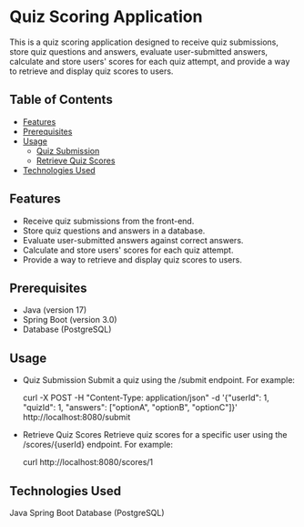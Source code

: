 # Quiz Scoring Application

This is a quiz scoring application designed to receive quiz submissions, store quiz questions and answers, evaluate user-submitted answers, 
calculate and store users' scores for each quiz attempt, and provide a way to retrieve and display quiz scores to users.

## Table of Contents
- [Features](#features)
- [Prerequisites](#prerequisites)
- [Usage](#usage)
  - [Quiz Submission](#quiz-submission)
  - [Retrieve Quiz Scores](#retrieve-quiz-scores)
- [Technologies Used](#technologies-used)


## Features

- Receive quiz submissions from the front-end.
- Store quiz questions and answers in a database.
- Evaluate user-submitted answers against correct answers.
- Calculate and store users' scores for each quiz attempt.
- Provide a way to retrieve and display quiz scores to users.

## Prerequisites

- Java (version 17)
- Spring Boot (version 3.0)
- Database (PostgreSQL)

## Usage
- Quiz Submission
    Submit a quiz using the /submit endpoint. For example:

    curl -X POST -H "Content-Type: application/json" -d '{"userId": 1, "quizId": 1, "answers": ["optionA", "optionB", "optionC"]}' http://localhost:8080/submit

- Retrieve Quiz Scores
    Retrieve quiz scores for a specific user using the /scores/{userId} endpoint. For example:

    curl http://localhost:8080/scores/1

## Technologies Used
Java
Spring Boot
Database (PostgreSQL)
